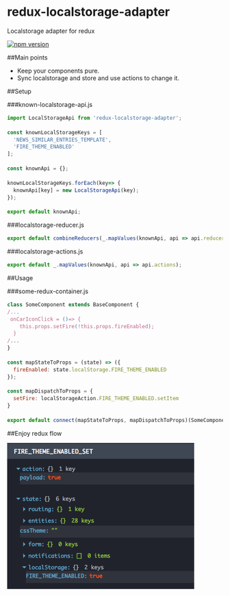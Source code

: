 # redux-localstorage-adapter
Localstorage adapter for redux

[![npm version](https://badge.fury.io/js/redux-localstorage-adapter.svg)](https://badge.fury.io/js/redux-localstorage-adapter)

##Main points
- Keep your components pure.
- Sync localstorage and store and use actions to change it.


##Setup

###known-localstorage-api.js

```js
import LocalStorageApi from 'redux-localstorage-adapter';

const knownLocalStorageKeys = [
  'NEWS_SIMILAR_ENTRIES_TEMPLATE',
  'FIRE_THEME_ENABLED'
];

const knownApi = {};

knownLocalStorageKeys.forEach(key=> {
  knownApi[key] = new LocalStorageApi(key);
});

export default knownApi;
```

###localstorage-reducer.js

```js
export default combineReducers(_.mapValues(knownApi, api => api.reducer));
```

###localstorage-actions.js

```js
export default _.mapValues(knownApi, api => api.actions);
```

##Usage

###some-redux-container.js
```js
class SomeComponent extends BaseComponent {
/...
 onCarIconClick = ()=> {
    this.props.setFire(!this.props.fireEnabled);
  }
/...
}

const mapStateToProps = (state) => ({
  fireEnabled: state.localStorage.FIRE_THEME_ENABLED
});

const mapDispatchToProps = {
  setFire: localStorageAction.FIRE_THEME_ENABLED.setItem
}

export default connect(mapStateToProps, mapDispatchToProps)(SomeComponent);
```

##Enjoy redux flow

![Image devTools](https://raw.githubusercontent.com/maksim-chekrishov/redux-localstorage-adapter/master/readme-src/dev-tools.png)
